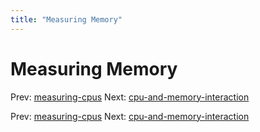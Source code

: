 ```yaml
---
title: "Measuring Memory"
---
```


# Measuring Memory

Prev: [measuring-cpus](measuring-cpus.md)
Next: [cpu-and-memory-interaction](cpu-and-memory-interaction.md)

Prev: [measuring-cpus](measuring-cpus.md)
Next: [cpu-and-memory-interaction](cpu-and-memory-interaction.md)
